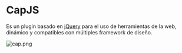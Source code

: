CapJS
============

Es un plugin basado en [jQuery](https://github.com/jquery/jquery) para el uso de herramientas de la web, dinámico y compatibles con múltiples framework de diseño.

![cap.png](http://alfa30.github.io/cap/images/cap.png)
